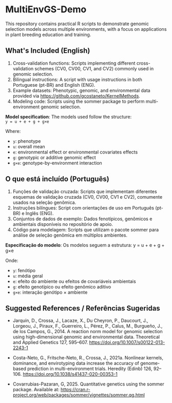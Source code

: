 # MultiEnvGS-Demo
This repository contains practical R scripts to demonstrate genomic selection models across multiple environments, with a focus on applications in plant breeding education and training.

## What's Included (English)
1) Cross-validation functions: Scripts implementing different cross-validation schemes (CV0, CV00, CV1, and CV2) commonly used in genomic selection.
2) Bilingual instructions: A script with usage instructions in both Portuguese (pt-BR) and English (ENG).
3) Example datasets: Phenotypic, genomic, and environmental data provided via https://github.com/gcostaneto/KernelMethods.
4) Modeling code: Scripts using the sommer package to perform multi-environment genomic selection.

**Model specification**: The models used follow the structure:  
`y = u + e + g + g×e`  

Where:  
- `y`: phenotype  
- `u`: overall mean  
- `e`: environmental effect or environmental covariates effects  
- `g`: genotypic or additive genomic effect  
- `g×e`: genotype-by-environment interaction 


##  O que está incluído (Português)
1) Funções de validação cruzada: Scripts que implementam diferentes esquemas de validação cruzada (CV0, CV00, CV1 e CV2), comumente usados na seleção genômica.
2) Instruções bilíngues: Script com orientações de uso em Português (pt-BR) e Inglês (ENG).
3) Conjuntos de dados de exemplo: Dados fenotípicos, genômicos e ambientais disponíveis no repositório de apoio.
4) Código para modelagem: Scripts que utilizam o pacote sommer para análise de seleção genômica em múltiplos ambientes.

**Especificação do modelo**: Os modelos seguem a estrutura:
y = u + e + g + g×e

Onde:
- `y`: fenótipo
- `u`: média geral
- `e`: efeito do ambiente ou efeitos de covariáveis ambientais
- `g`: efeito genotípico ou efeito genômico aditivo
- `g×e`: interação genótipo × ambiente



##  Suggested References / Referências Sugeridas
- Jarquín, D., Crossa, J., Lacaze, X., Du Cheyron, P., Daucourt, J., Lorgeou, J., Piraux, F., Guerreiro, L., Pérez, P., Calus, M., Burgueño, J., de los Campos, G., 2014. A reaction norm model for genomic selection using high-dimensional genomic and environmental data. Theoretical and Applied Genetics 127, 595–607. https://doi.org/10.1007/s00122-013-2243-1

- Costa-Neto, G., Fritsche-Neto, R., Crossa, J., 2021a. Nonlinear kernels, dominance, and envirotyping data increase the accuracy of genome-based prediction in multi-environment trials. Heredity (Edinb) 126, 92–106. https://doi.org/10.1038/s41437-020-00353-1

- Covarrubias-Pazaran, G, 2025. Quantitative genetics using the sommer package. Available at: https://cran.r-project.org/web/packages/sommer/vignettes/sommer.qg.html
